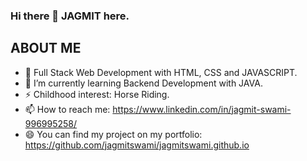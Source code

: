 ### Hi there 👋 JAGMIT here.

<!--
**jagmitswami/jagmitswami** is a ✨ _special_ ✨ repository because its `README.md` (this file) appears on your GitHub profile.

Here are some ideas to get you started:

- 🔭 I’m currently working on 
- 🌱 I’m currently learning ... Backend Development with JAVA.
- 👯 I’m looking to collaborate on ...
- 🤔 I’m looking for help with ...
- 💬 Ask me about ...
- 📫 How to reach me: ...
- 😄 Pronouns: ...
- ⚡ Fun fact: ...
-->

ABOUT ME
---------------------------------------------------------------------------------------------------


* 👯 Full Stack Web Development  with HTML, CSS and JAVASCRIPT.
* 🌱 I’m currently learning Backend Development with JAVA.
* ⚡ Childhood interest: Horse Riding.
* 📫 How to reach me: https://www.linkedin.com/in/jagmit-swami-996995258/
* 😄 You can find my project on my portfolio: https://github.com/jagmitswami/jagmitswami.github.io
